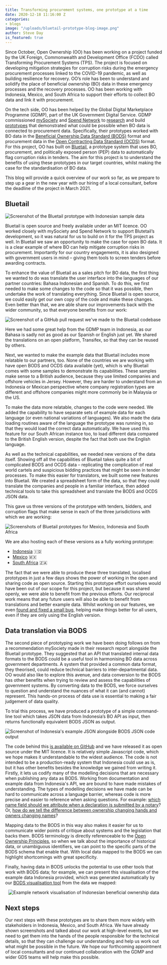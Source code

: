 ```yaml
---
title: Transforming procurement systems, one prototype at a time
date: 2020-12-18 11:16:00 Z
categories:
- blogs
image: "/uploads/bluetail-prototype-blog-image.png"
author: Steve Day
is_featured: true
---
```


Since October, Open Ownership (OO) has been working on a project funded by the UK Foreign, Commonwealth and Development Office (FCDO) called Transforming Procurement Systems (TPS). The project is focused on developing mitigation strategies for corruption risks during the emergency procurement processes linked to the COVID-19 pandemic, as well as building resilience for recovery. OO’s role has been to understand and solidify the place of beneficial ownership (BO) data in these emergency processes and the recovery processes. OO has been working with Indonesia, Mexico, and South Africa to support their efforts to collect BO data and link it with procurement.

On the tech side, OO has been helped by the Global Digital Marketplace Programme (GDMP), part of the UK Government Digital Service. GDMP commissioned [mySociety](https://mysociety.org) and [Spend Network](https://spendnetwork.com/) to [research](https://www.mysociety.org/tag/beneficial-ownership/) and build [prototypes](https://github.org/mysociety/bluetail) that demonstrated what could be possible when BO data is connected to procurement data. Specifically, their prototypes worked with BO data in the [Beneficial Ownership Data Standard (BODS)](https://standard.openownership.org) format and procurement data in the [Open Contracting Data Standard (OCDS)](https://standard.open-contracting.org/latest/en/) format. For this project, OO has built on [Bluetail](https://github.org/openownership/bluetail),  a prototype system that uses BO, procurement, and politically exposed person (PEP) data to automatically flag corruption risks in tenders. The aim for this project is to understand the benefits of using these prototypes in our target countries, whilst making the case for the standardisation of BO data.

This blog will provide a quick overview of our work so far, as we prepare to step up a gear in the new year with our hiring of a local consultant, before the deadline of the project in March 2021.

## Bluetail

![Screenshot of the Bluetail prototype with Indonesian sample data](/uploads/indonesian-bluetail-screenshot.png)

Bluetail is open source and freely available under an MIT licence. OO worked closely with mySociety and Spend Network to support Blutetail’s development, so it was natural for us to build on it for the TPS project as well. In Bluetail we saw an opportunity to make the case for open BO data. It is a clear example of where BO can help mitigate corruption risks in procurement. Importantly for our country engagements, it is also designed with government users in mind – giving them tools to screen tenders before awarding contracts.

To enhance the value of Bluetail as a sales pitch for BO data, the first thing we wanted to do was translate the user interface into the languages of our partner countries: Bahasa Indonesian and Spanish. To do this, we first needed to make some changes to the code so that it was possible, then undertake the work of translating everything. Since Bluetail is open source, we could easily get our own copy of the code and make these changes. Even better than that, we are able share our improvements back with the wider community, so that everyone benefits from our work:

![Screenshot of a GitHub pull request we've made to the Bluetail codebase](/uploads/bluetail-code-diff.png)

Here we had some great help from the GDMP team in Indonesia, as our Bahasa is sadly not as good as our Spanish or English just yet. We shared the translations on an open platform, Transifex, so that they can be reused by others.

Next, we wanted to make the example data that Bluetail includes more relatable to our partners, too. None of the countries we are working with have open BODS and OCDS data available (yet), which is why Bluetail comes with some samples to demonstrate its capabilities. These samples make sense to a British audience, because they use limited companies and offshore vehicles in Jersey. However, they are harder to understand from an Indonesia or Mexican perspective where company registration types are different and offshore companies might more commonly be in Malaysia or the US.

To make the data more relatable, changes to the code were needed. We added the capability to have separate sets of example data for each language (or even national variations of languages). We also made the data loading routines aware of the language the prototype was running in, so that they would load the correct data automatically. We have used this feature for our South African instance too, to load different data compared to the British English version, despite the fact that both use the English language.

As well as the technical capabilities, we needed new versions of the data itself. Showing off all the capabilities of Bluetail takes quite a bit of complicated BODS and OCDS data – replicating the complication of real world cartels and suspicious bidding practices that might be seen in tender processes. To make this easier for translators, we built some new features into Bluetail. We created a spreadsheet form of the data, so that they could translate the companies and people in a familiar interface, then added technical tools to take this spreadsheet and translate the BODS and OCDS JSON data.

This gave us three versions of the prototype with tenders, bidders, and corruption flags that make sense in each of the three jurisdictions with which we are working:

![Screenshots of Bluetail prototypes for Mexico, Indonesia and South Africa](/uploads/id-mx-za-bluetail-prototypes.png)

We are also hosting each of these versions as a fully working prototype:

* [Indonesia](https://openownership-bluetail-id.herokuapp.com/tenders/ocds-123abc-PROC-20-0001/?) 🇮🇩
* [Mexico](https://openownership-bluetail-es.herokuapp.com/tenders/ocds-123abc-PROC-20-0001/?) 🇲🇽
* [South Africa](https://openownership-bluetail-za.herokuapp.com/tenders/ocds-123abc-PROC-20-0001/?) 🇿🇦

The fact that we were able to produce these three translated, localised prototypes in just a few days shows the power of working in the open and sharing code as open source. Starting this prototype effort ourselves would have been out of our scope for this project, but because it was shared openly, we were able to  benefit from the previous efforts. Our reciprocal work means that any future users will also be able to benefit from translations and better example data. Whilst working on our features, we even [found and fixed a small bug](https://github.com/mysociety/bluetail/pull/56), helping make things better for all users, even if they are only using the English version.

## Data translation via BODS

The second piece of prototyping work we have been doing follows on from a recommendation mySociety made in their research report alongside the Bluetail prototype. They suggested that an API that translated internal data formats to the BODS could be a useful tool in harmonising BO data across government departments. A system that provided a common data format, they theorised, could reduce technical barriers to inter-departmental data. OO would also like to explore this avenue, and data conversion to the BODS has other benefits when trying to review and assess the capabilities of government systems. By converting data to the BODS, we force ourselves to question and understand the nuances of what it can (and cannot) represent. This hands-on process of data use is essential to making a fair judgement of data quality.

To trial this process, we have produced a prototype of a simple command-line tool which takes JSON data from Indonesia’s BO API as input, then returns functionally equivalent BODS JSON as output.

![Screenshot of Indonesia's example JSON alongside BODS JSON code output ](/uploads/indonesian-bods-mapping-example-code.png)

The code behind this [is available on GitHub](https://github.com/openownership/indonesia-bods-mapping) and we have released it as open source under the MIT licence. It is relatively simple Javascript code, which we hope makes it understandable to the widest audience. The code is not intended to be a production-ready system that Indonesia could use as is, but it has other benefits besides the knowledge we gained from writing it. Firstly, it lets us codify many of the modelling decisions that are necessary when publishing any data as BODS. Working from documentation and example data from Indonesia's API, we are bound to have made mistakes of understanding. The types of modelling decisions we have made can be hard to communicate across a language barrier, whereas code is more precise and easier to reference when asking questions. For example: [which name field should we attribute when a declaration is submitted by a notary](https://github.com/openownership/indonesia-bods-mapping/blob/master/statements.js#L34)? Or, [how do we tell the difference between ownership changing hands and owners changing names](https://github.com/openownership/indonesia-bods-mapping/blob/master/statements.js#L181-L200)?

Mapping data to the BODS in this way also makes it easier for us to communicate wider points of critique about systems and the legislation that backs them. BODS terminology is directly referenceable to the [Open Ownership Principles](https://www.openownership.org/principles/), so when we talk about the importance of historical data, or unambiguous identifiers, we can point to the specific parts of the BODS schema that enable that. With local data mapped to the BODS we can highlight shortcomings with great specificity.

Finally, having data in BODS unlocks the potential to use other tools that work with BODS data; for example, we can present this visualisation of the example data Indonesia provided, which was generated automatically by our [BODS visualisation tool](https://www.openownership.org/visualisation/visualisation-tool/) from the data we mapped:

<p style="text-align: center">
  <img src="/uploads/indonesian-network-visualisation.png" alt="Example network visualisation of Indonesian beneficial ownership data">
</p>

## Next steps

Our next steps with these prototypes are to share them more widely with stakeholders in Indonesia, Mexico, and South Africa. We have already shown screenshots and talked about our work at high-level events, but we need to get them into the hands of the people responsible for the technical details, so that they can challenge our understanding and help us work out what might be possible in the future. We hope our forthcoming appointment of local consultants and our continued collaboration with the GDMP and wider GDS teams will help make this possible.

